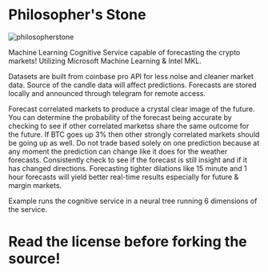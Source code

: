 # Philosopher's Stone
![philosopherstone](https://user-images.githubusercontent.com/24855008/199051119-49970dd7-2169-4eee-a479-d31b51c9fd97.png)

Machine Learning Cognitive Service capable of forecasting the crypto markets!
Utilizing Microsoft Machine Learning & Intel MKL.

Datasets are built from coinbase pro API for less noise and cleaner market data. Source of the candle data will affect predictions. 
Forecasts are stored locally and announced through telegram for remote access. 

Forecast correlated markets to produce a crystal clear image of the future. You can determine the probability of the forecast being accurate by checking to see if other correlated marketss share the same outcome for the future. If BTC goes up 3% then other strongly correlated markets should be going up as well. Do not trade based solely on one prediction because at any moment the prediction can change like it does for the weather forecasts. Consistently check to see if the forecast is still insight and if it has changed directions. Forecasting tighter dilations like 15 minute and 1 hour forecasts will yield better real-time results especially for future & margin markets.

Example runs the cognitive service in a neural tree running 6 dimensions of the service.

# Read the license before forking the source!
